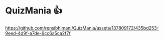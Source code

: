 # QuizMania 👍


https://github.com/rensibhimani/QuizMania/assets/137809172/435bd253-9eed-4d9f-a7de-6cc6a5ca2f7f


